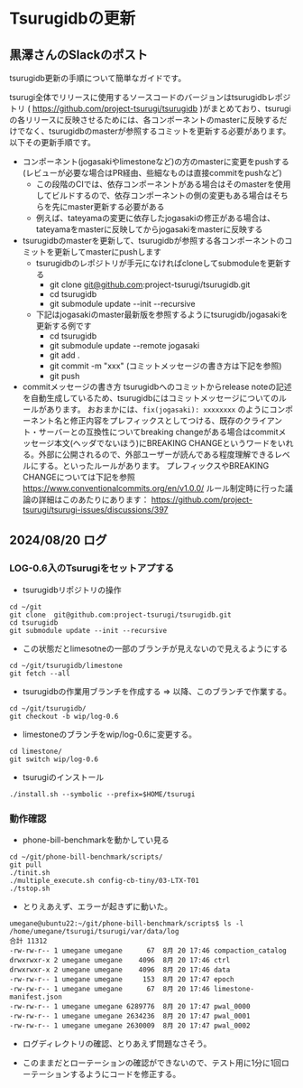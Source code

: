  # Tsurugidbの更新

 ## 黒澤さんのSlackのポスト
 
 
 tsurugidb更新の手順について簡単なガイドです。

tsurugi全体でリリースに使用するソースコードのバージョンはtsurugidbレポジトリ ( https://github.com/project-tsurugi/tsurugidb )がまとめており、tsurugiの各リリースに反映させるためには、各コンポーネントのmasterに反映するだけでなく、tsurugidbのmasterが参照するコミットを更新する必要があります。以下その更新手順です。
 
  - コンポーネント(jogasakiやlimestoneなど)の方のmasterに変更をpushする(レビューが必要な場合はPR経由、些細なものは直接commitをpushなど)
    - この段階のCIでは、依存コンポーネントがある場合はそのmasterを使用してビルドするので、依存コンポーネントの側の変更もある場合はそちらを先にmaster更新する必要がある
    - 例えば、tateyamaの変更に依存したjogasakiの修正がある場合は、tateyamaをmasterに反映してからjogasakiをmasterに反映する
  - tsurugidbのmasterを更新して、tsurugidbが参照する各コンポーネントのコミットを更新してmasterにpushします
    - tsurugidbのレポジトリが手元になければcloneしてsubmoduleを更新する
      - git clone git@github.com:project-tsurugi/tsurugidb.git
      - cd tsurugidb
      - git submodule update --init --recursive
    - 下記はjogasakiのmaster最新版を参照するようにtsurugidb/jogasakiを更新する例です
      - cd tsurugidb
      - git submodule update --remote jogasaki
      - git add .
      - git commit -m "xxx" (コミットメッセージの書き方は下記を参照)
      - git push
- commitメッセージの書き方
tsurugidbへのコミットからrelease noteの記述を自動生成しているため、tsurugidbにはコミットメッセージについてのルールがあります。
おおまかには、`fix(jogasaki): xxxxxxxx` のようにコンポーネント名と修正内容をプレフィックスとしてつける、既存のクライアント・サーバーとの互換性についてbreaking changeがある場合はcommitメッセージ本文(ヘッダでないほう)にBREAKING CHANGEというワードをいれる。外部に公開されるので、外部ユーザーが読んである程度理解できるレベルにする。といったルールがあります。
プレフィックスやBREAKING CHANGEについては下記を参照
https://www.conventionalcommits.org/en/v1.0.0/
ルール制定時に行った議論の詳細はこのあたりにあります：
https://github.com/project-tsurugi/tsurugi-issues/discussions/397


## 2024/08/20 ログ

### LOG-0.6入のTsurugiをセットアプする

* tsurugidbリポジトリの操作

```
cd ~/git
git clone  git@github.com:project-tsurugi/tsurugidb.git
cd tsurugidb
git submodule update --init --recursive
```
* この状態だとlimesotneの一部のブランチが見えないので見えるようにする

```
cd ~/git/tsurugidb/limestone
git fetch --all
```

* tsurugidbの作業用ブランチを作成する => 以降、このブランチで作業する。

```
cd ~/git/tsurugidb/
git checkout -b wip/log-0.6
```

* limestoneのブランチをwip/log-0.6に変更する。

```
cd limestone/
git switch wip/log-0.6 
```

* tsurugiのインストール

```
./install.sh --symbolic --prefix=$HOME/tsurugi
```

### 動作確認

* phone-bill-benchmarkを動かしてい見る

```
cd ~/git/phone-bill-benchmark/scripts/
git pull
./tinit.sh 
./multiple_execute.sh config-cb-tiny/03-LTX-T01 
./tstop.sh 
```

* とりえあえず、エラーが起きずに動いた。

```
umegane@ubuntu22:~/git/phone-bill-benchmark/scripts$ ls -l /home/umegane/tsurugi/tsurugi/var/data/log
合計 11312
-rw-rw-r-- 1 umegane umegane      67  8月 20 17:46 compaction_catalog
drwxrwxr-x 2 umegane umegane    4096  8月 20 17:46 ctrl
drwxrwxr-x 2 umegane umegane    4096  8月 20 17:46 data
-rw-rw-r-- 1 umegane umegane     153  8月 20 17:47 epoch
-rw-rw-r-- 1 umegane umegane      67  8月 20 17:46 limestone-manifest.json
-rw-rw-r-- 1 umegane umegane 6289776  8月 20 17:47 pwal_0000
-rw-rw-r-- 1 umegane umegane 2634236  8月 20 17:47 pwal_0001
-rw-rw-r-- 1 umegane umegane 2630009  8月 20 17:47 pwal_0002
```
* ログディレクトリの確認、とりあえず問題なさそう。

* このままだとローテーションの確認ができないので、テスト用に1分に1回ローテーションするようにコードを修正する。
